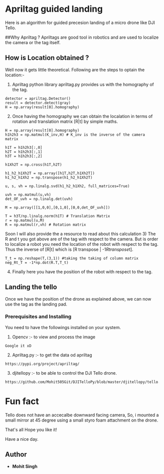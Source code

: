 # Apriltag guided landing
Here is an algorithm for guided precesion landing of a micro drone like DJI Tello.

##Why Apriltag ?
Apriltags are good tool in robotics and are used to localize the camera or the tag itself.
## How is Location obtained ?
Well now it gets little theoretical. Following are the steps to optain the location:-
1) Apriltag python library apriltag.py provides us with the homography of the tag.
```
detector = apriltag.Detector()
result = detector.detect(gray)
H = np.array(result[0].homography)
```
2) Once having the homography we can obtain the localation in terms of rotation and translation matrix [R|t] by simple maths.
```
H = np.array(result[0].homography)      
h1h2h3 = np.matmul(K_inv,H) # K_inv is the inverse of the camera matrix

h1T = h1h2h3[:,0]
h2T = h1h2h3[:,1]
h3T = h1h2h3[:,2]

h1Xh2T = np.cross(h1T,h2T)

h1_h2_h1Xh2T = np.array([h1T,h2T,h1Xh2T])
h1_h2_h1Xh2 = np.transpose(h1_h2_h1Xh2T)

u, s, vh = np.linalg.svd(h1_h2_h1Xh2, full_matrices=True)

uvh = np.matmul(u,vh)
det_OF_uvh = np.linalg.det(uvh)

M = np.array([[1,0,0],[0,1,0],[0,0,det_OF_uvh]])

T = h3T/np.linalg.norm(h1T) # Translation Matrix
r = np.matmul(u,M)
R = np.matmul(r,vh) # Rotation matrix

```
Soon I will also provide the a resource to read about this calculation
3) The R and t you got above are of the tag with respect to the camera. But is order to localize a robot you need the location of the robot with respect to the tag. Thus the inverse of [R|t] which is [R transpose | -1*Rtranspose*t].
```
T_t = np.reshape(T,(3,1)) #taking the taking of column matrix
neg_Rt_T = -1*np.dot(R.T,T_t)
```
4) Finally here you have the position of the robot with respect to the tag.

## Landing the tello
Once we have the position of the drone as explained above, we can now use the tag as the landing pad.

### Prerequisites and Installing
You need to have the followings installed on your system.
1) Opencv :- to view and process the image
```
Google it xD
```
2) Apriltag.py :- to get the data od apriltag
```
https://pypi.org/project/apriltag/
```
3) djitellopy :- to be able to control the DJI Tello drone.
```
https://github.com/Mohit505Git/DJITelloPy/blob/master/djitellopy/tello.py
```

# Fun fact

Tello does not have an accecalbe downward facing camera, So, i mounted a small mirror at 45 degree using a small styro foam attachment on the drone.

That's all
Hope you like it!

Have a nice day.
## Author

* **Mohit Singh**

